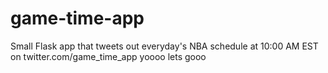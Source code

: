 # game-time-app
Small Flask app that tweets out everyday's NBA schedule at 10:00 AM EST on twitter.com/game_time_app
yoooo lets gooo
